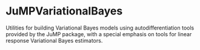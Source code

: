 # JuMPVariationalBayes

Utilities for building Variational Bayes models using autodifferentiation tools provided by the JuMP package,
with a special emphasis on tools for linear response Variational Bayes estimators.